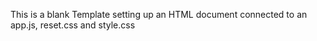 This is a blank Template setting up an HTML document connected to an app.js, reset.css and style.css 